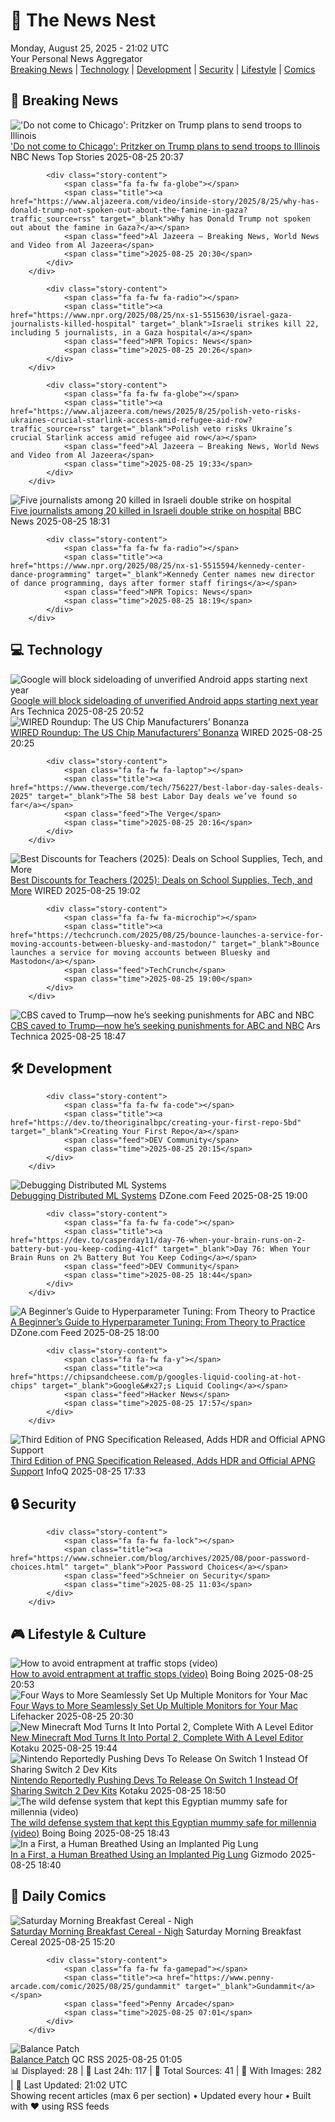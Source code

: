 <!-- Processing 54 RSS feeds at 2025-08-25 21:01:46 UTC -->
<!-- Processing: XKCD -->
<!-- Processing: Penny Arcade -->
<!-- Processing: Dilbert -->
<!-- Processing: Cyanide & Happiness -->
<!-- Processing: Girl Genius -->
<!-- Processing: BBC World News -->
<!-- Processing: Al Jazeera Breaking News -->
<!-- Processing: NPR News -->
<!-- Processing: CBC News -->
<!-- Error processing https://rss.cbc.ca/lineup/topstories.xml: The read operation timed out -->
<!-- Processing: Reuters World News -->
<!-- Processing: NBC News Breaking -->
<!-- Processing: Guardian World News -->
<!-- Processing: Sky News World -->
<!-- Processing: The Verge -->
<!-- Processing: Ars Technica -->
<!-- Processing: WIRED -->
<!-- Processing: Slashdot -->
<!-- Processing: Hacker News -->
<!-- Processing: Dev.to -->
<!-- Processing: Linux.com -->
<!-- Processing: GitLab Blog -->
<!-- Processing: InfoQ -->
<!-- Processing: Martin Fowler -->
<!-- Processing: Coding Horror -->
<!-- Processing: Lifehacker -->
<!-- Processing: Boing Boing -->
<!-- Processing: Krebs on Security -->
<!-- Generated 11 new posts out of 27 feeds processed -->
<div class="newspaper-header">
    <h1 class="newspaper-title">📰 The News Nest</h1>
    <div class="newspaper-date">Monday, August 25, 2025 - 21:02 UTC</div>
    <div class="newspaper-subtitle">Your Personal News Aggregator</div>
</div>

<div class="newspaper-nav">
    <a href="#breaking">Breaking News</a> |
    <a href="#tech">Technology</a> |
    <a href="#dev">Development</a> |
    <a href="#security">Security</a> |
    <a href="#lifestyle">Lifestyle</a> |
    <a href="#webcomics">Comics</a>
</div>

<div class="news-section breaking-news" id="breaking">
<h2 class="section-header">🚨 Breaking News</h2>
<div class="stories-container">
<div class="story">
            <img src="https://media-cldnry.s-nbcnews.com/image/upload/t_fit_1500w/mpx/2704722219/2025_08/1756154237858_f_mo_dc_pritzker_chicago_trump_250825_1920x1080-wyngr4.jpg" alt="&#x27;Do not come to Chicago&#x27;: Pritzker on Trump plans to send troops to Illinois" class="story-image" loading="lazy" onerror="this.style.display='none'">
            <div class="story-content">
                <span class="fa fa-fw fa-broadcast-tower"></span>
                <span class="title"><a href="https://www.nbcnews.com/video/illinois-gov-pritzker-warns-trump-not-to-send-troops-to-chicago-245738565963" target="_blank">&#x27;Do not come to Chicago&#x27;: Pritzker on Trump plans to send troops to Illinois</a></span>
                <span class="feed">NBC News Top Stories</span>
                <span class="time">2025-08-25 20:37</span>
            </div>
        </div>
<div class="story">
            
            <div class="story-content">
                <span class="fa fa-fw fa-globe"></span>
                <span class="title"><a href="https://www.aljazeera.com/video/inside-story/2025/8/25/why-has-donald-trump-not-spoken-out-about-the-famine-in-gaza?traffic_source=rss" target="_blank">Why has Donald Trump not spoken out about the famine in Gaza?</a></span>
                <span class="feed">Al Jazeera – Breaking News, World News and Video from Al Jazeera</span>
                <span class="time">2025-08-25 20:30</span>
            </div>
        </div>
<div class="story">
            
            <div class="story-content">
                <span class="fa fa-fw fa-radio"></span>
                <span class="title"><a href="https://www.npr.org/2025/08/25/nx-s1-5515630/israel-gaza-journalists-killed-hospital" target="_blank">Israeli strikes kill 22, including 5 journalists, in a Gaza hospital</a></span>
                <span class="feed">NPR Topics: News</span>
                <span class="time">2025-08-25 20:26</span>
            </div>
        </div>
<div class="story">
            
            <div class="story-content">
                <span class="fa fa-fw fa-globe"></span>
                <span class="title"><a href="https://www.aljazeera.com/news/2025/8/25/polish-veto-risks-ukraines-crucial-starlink-access-amid-refugee-aid-row?traffic_source=rss" target="_blank">Polish veto risks Ukraine’s crucial Starlink access amid refugee aid row</a></span>
                <span class="feed">Al Jazeera – Breaking News, World News and Video from Al Jazeera</span>
                <span class="time">2025-08-25 19:33</span>
            </div>
        </div>
<div class="story">
            <img src="https://ichef.bbci.co.uk/ace/standard/240/cpsprodpb/68e6/live/14296ba0-81e8-11f0-a34f-318be3fb0481.jpg" alt="Five journalists among 20 killed in Israeli double strike on hospital" class="story-image" loading="lazy" onerror="this.style.display='none'">
            <div class="story-content">
                <span class="fa fa-fw fa-earth-americas"></span>
                <span class="title"><a href="https://www.bbc.com/news/articles/cp89rp48246o?at_medium=RSS&at_campaign=rss" target="_blank">Five journalists among 20 killed in Israeli double strike on hospital</a></span>
                <span class="feed">BBC News</span>
                <span class="time">2025-08-25 18:31</span>
            </div>
        </div>
<div class="story">
            
            <div class="story-content">
                <span class="fa fa-fw fa-radio"></span>
                <span class="title"><a href="https://www.npr.org/2025/08/25/nx-s1-5515594/kennedy-center-dance-programming" target="_blank">Kennedy Center names new director of dance programming, days after former staff firings</a></span>
                <span class="feed">NPR Topics: News</span>
                <span class="time">2025-08-25 18:19</span>
            </div>
        </div>
</div>
</div>
<div class="news-section tech-news" id="tech">
<h2 class="section-header">💻 Technology</h2>
<div class="stories-container">
<div class="story">
            <img src="https://cdn.arstechnica.net/wp-content/uploads/2025/07/Android-statue-500x500.jpg" alt="Google will block sideloading of unverified Android apps starting next year" class="story-image" loading="lazy" onerror="this.style.display='none'">
            <div class="story-content">
                <span class="fa fa-fw fa-cog"></span>
                <span class="title"><a href="https://arstechnica.com/gadgets/2025/08/google-will-block-sideloading-of-unverified-android-apps-starting-next-year/" target="_blank">Google will block sideloading of unverified Android apps starting next year</a></span>
                <span class="feed">Ars Technica</span>
                <span class="time">2025-08-25 20:52</span>
            </div>
        </div>
<div class="story">
            <img src="https://media.wired.com/photos/68a7a538e548f80c7e2294cf/master/pass/Uncanny-Valley-WIRED-Recap-Chip-Deals-Business-2215609714.jpg" alt="WIRED Roundup: The US Chip Manufacturers’ Bonanza" class="story-image" loading="lazy" onerror="this.style.display='none'">
            <div class="story-content">
                <span class="fa fa-fw fa-bolt"></span>
                <span class="title"><a href="https://www.wired.com/story/uncannny-valley-wired-roundup-us-chip-manufacturers-bonanza/" target="_blank">WIRED Roundup: The US Chip Manufacturers’ Bonanza</a></span>
                <span class="feed">WIRED</span>
                <span class="time">2025-08-25 20:25</span>
            </div>
        </div>
<div class="story">
            
            <div class="story-content">
                <span class="fa fa-fw fa-laptop"></span>
                <span class="title"><a href="https://www.theverge.com/tech/756227/best-labor-day-sales-deals-2025" target="_blank">The 58 best Labor Day deals we’ve found so far</a></span>
                <span class="feed">The Verge</span>
                <span class="time">2025-08-25 20:16</span>
            </div>
        </div>
<div class="story">
            <img src="https://media.wired.com/photos/66b646c6b2cedabe96708bc3/master/pass/Sale-tags-discount-green-orange-GettyImages-1349824744-Hector-Roqueta-Rivero-(cropped).jpg" alt="Best Discounts for Teachers (2025): Deals on School Supplies, Tech, and More" class="story-image" loading="lazy" onerror="this.style.display='none'">
            <div class="story-content">
                <span class="fa fa-fw fa-bolt"></span>
                <span class="title"><a href="https://www.wired.com/story/best-teacher-discounts/" target="_blank">Best Discounts for Teachers (2025): Deals on School Supplies, Tech, and More</a></span>
                <span class="feed">WIRED</span>
                <span class="time">2025-08-25 19:02</span>
            </div>
        </div>
<div class="story">
            
            <div class="story-content">
                <span class="fa fa-fw fa-microchip"></span>
                <span class="title"><a href="https://techcrunch.com/2025/08/25/bounce-launches-a-service-for-moving-accounts-between-bluesky-and-mastodon/" target="_blank">Bounce launches a service for moving accounts between Bluesky and Mastodon</a></span>
                <span class="feed">TechCrunch</span>
                <span class="time">2025-08-25 19:00</span>
            </div>
        </div>
<div class="story">
            <img src="https://cdn.arstechnica.net/wp-content/uploads/2025/08/trump-august-2025-500x500-1756146144.jpg" alt="CBS caved to Trump—now he’s seeking punishments for ABC and NBC" class="story-image" loading="lazy" onerror="this.style.display='none'">
            <div class="story-content">
                <span class="fa fa-fw fa-cog"></span>
                <span class="title"><a href="https://arstechnica.com/tech-policy/2025/08/cbs-caved-to-trump-now-hes-seeking-punishments-for-abc-and-nbc/" target="_blank">CBS caved to Trump—now he’s seeking punishments for ABC and NBC</a></span>
                <span class="feed">Ars Technica</span>
                <span class="time">2025-08-25 18:47</span>
            </div>
        </div>
</div>
</div>
<div class="news-section dev-news" id="dev">
<h2 class="section-header">🛠️ Development</h2>
<div class="stories-container">
<div class="story">
            
            <div class="story-content">
                <span class="fa fa-fw fa-code"></span>
                <span class="title"><a href="https://dev.to/theoriginalbpc/creating-your-first-repo-5bd" target="_blank">Creating Your First Repo</a></span>
                <span class="feed">DEV Community</span>
                <span class="time">2025-08-25 20:15</span>
            </div>
        </div>
<div class="story">
            <img src="https://dz2cdn1.dzone.com/thumbnail?fid=18582536&w=600" alt="Debugging Distributed ML Systems" class="story-image" loading="lazy" onerror="this.style.display='none'">
            <div class="story-content">
                <span class="fa fa-fw fa-newspaper"></span>
                <span class="title"><a href="https://dzone.com/articles/ml-categorization-bug-tracing-jaeger" target="_blank">Debugging Distributed ML Systems</a></span>
                <span class="feed">DZone.com Feed</span>
                <span class="time">2025-08-25 19:00</span>
            </div>
        </div>
<div class="story">
            
            <div class="story-content">
                <span class="fa fa-fw fa-code"></span>
                <span class="title"><a href="https://dev.to/casperday11/day-76-when-your-brain-runs-on-2-battery-but-you-keep-coding-41cf" target="_blank">Day 76: When Your Brain Runs on 2% Battery But You Keep Coding</a></span>
                <span class="feed">DEV Community</span>
                <span class="time">2025-08-25 18:44</span>
            </div>
        </div>
<div class="story">
            <img src="https://dz2cdn1.dzone.com/thumbnail?fid=18575793&w=600" alt="A Beginner’s Guide to Hyperparameter Tuning: From Theory to Practice" class="story-image" loading="lazy" onerror="this.style.display='none'">
            <div class="story-content">
                <span class="fa fa-fw fa-newspaper"></span>
                <span class="title"><a href="https://dzone.com/articles/guide-to-parameter-tuning" target="_blank">A Beginner’s Guide to Hyperparameter Tuning: From Theory to Practice</a></span>
                <span class="feed">DZone.com Feed</span>
                <span class="time">2025-08-25 18:00</span>
            </div>
        </div>
<div class="story">
            
            <div class="story-content">
                <span class="fa fa-fw fa-y"></span>
                <span class="title"><a href="https://chipsandcheese.com/p/googles-liquid-cooling-at-hot-chips" target="_blank">Google&#x27;s Liquid Cooling</a></span>
                <span class="feed">Hacker News</span>
                <span class="time">2025-08-25 17:57</span>
            </div>
        </div>
<div class="story">
            <img src="https://res.infoq.com/news/2025/08/png-3-hdr-animated-png-support/en/headerimage/generatedHeaderImage-1756140064132.jpg" alt="Third Edition of PNG Specification Released, Adds HDR and Official APNG Support" class="story-image" loading="lazy" onerror="this.style.display='none'">
            <div class="story-content">
                <span class="fa fa-fw fa-info-circle"></span>
                <span class="title"><a href="https://www.infoq.com/news/2025/08/png-3-hdr-animated-png-support/?utm_campaign=infoq_content&utm_source=infoq&utm_medium=feed&utm_term=global" target="_blank">Third Edition of PNG Specification Released, Adds HDR and Official APNG Support</a></span>
                <span class="feed">InfoQ</span>
                <span class="time">2025-08-25 17:33</span>
            </div>
        </div>
</div>
</div>
<div class="news-section security-news" id="security">
<h2 class="section-header">🔒 Security</h2>
<div class="stories-container">
<div class="story">
            
            <div class="story-content">
                <span class="fa fa-fw fa-lock"></span>
                <span class="title"><a href="https://www.schneier.com/blog/archives/2025/08/poor-password-choices.html" target="_blank">Poor Password Choices</a></span>
                <span class="feed">Schneier on Security</span>
                <span class="time">2025-08-25 11:03</span>
            </div>
        </div>
</div>
</div>
<div class="news-section lifestyle-news" id="lifestyle">
<h2 class="section-header">🎮 Lifestyle & Culture</h2>
<div class="stories-container">
<div class="story">
            <img src="https://i0.wp.com/boingboing.net/wp-content/uploads/2025/01/Houston-police-e1756155126656.jpeg?fit=768%2C512&amp;quality=60&amp;ssl=1" alt="How to avoid entrapment at traffic stops (video)" class="story-image" loading="lazy" onerror="this.style.display='none'">
            <div class="story-content">
                <span class="fa fa-fw fa-arrow-right"></span>
                <span class="title"><a href="https://boingboing.net/2025/08/25/how-to-avoid-entrapment-at-traffic-stops-video.html" target="_blank">How to avoid entrapment at traffic stops (video)</a></span>
                <span class="feed">Boing Boing</span>
                <span class="time">2025-08-25 20:53</span>
            </div>
        </div>
<div class="story">
            <img src="https://lifehacker.com/imagery/articles/01K3HBR00TM08XY92MMNRWT3B9/hero-image.png" alt="Four Ways to More Seamlessly Set Up Multiple Monitors for Your Mac" class="story-image" loading="lazy" onerror="this.style.display='none'">
            <div class="story-content">
                <span class="fa fa-fw fa-life-ring"></span>
                <span class="title"><a href="https://lifehacker.com/tech/how-to-set-up-multiple-monitors-on-mac?utm_medium=RSS" target="_blank">Four Ways to More Seamlessly Set Up Multiple Monitors for Your Mac</a></span>
                <span class="feed">Lifehacker</span>
                <span class="time">2025-08-25 20:30</span>
            </div>
        </div>
<div class="story">
            <img src="https://kotaku.com/app/uploads/2025/08/minecrapofrt.jpg" alt="New Minecraft Mod Turns It Into Portal 2, Complete With A Level Editor" class="story-image" loading="lazy" onerror="this.style.display='none'">
            <div class="story-content">
                <span class="fa fa-fw fa-gamepad"></span>
                <span class="title"><a href="https://kotaku.com/portal-2-minecraft-java-edition-mod-valve-pc-remake-2000620054" target="_blank">New Minecraft Mod Turns It Into Portal 2, Complete With A Level Editor</a></span>
                <span class="feed">Kotaku</span>
                <span class="time">2025-08-25 19:44</span>
            </div>
        </div>
<div class="story">
            <img src="https://kotaku.com/app/uploads/2025/08/SWITCH-2-DEV-KITS-MAIN.jpg" alt="Nintendo Reportedly Pushing Devs To Release On Switch 1 Instead Of Sharing Switch 2 Dev Kits" class="story-image" loading="lazy" onerror="this.style.display='none'">
            <div class="story-content">
                <span class="fa fa-fw fa-gamepad"></span>
                <span class="title"><a href="https://kotaku.com/nintendo-switch-2-dev-kits-gamescom-digital-foundry-2000620055" target="_blank">Nintendo Reportedly Pushing Devs To Release On Switch 1 Instead Of Sharing Switch 2 Dev Kits</a></span>
                <span class="feed">Kotaku</span>
                <span class="time">2025-08-25 18:50</span>
            </div>
        </div>
<div class="story">
            <img src="https://i0.wp.com/boingboing.net/wp-content/uploads/2025/08/shutterstock_102914510-e1755701570520.jpg?fit=768%2C512&amp;quality=60&amp;ssl=1" alt="The wild defense system that kept this Egyptian mummy safe for millennia (video)" class="story-image" loading="lazy" onerror="this.style.display='none'">
            <div class="story-content">
                <span class="fa fa-fw fa-arrow-right"></span>
                <span class="title"><a href="https://boingboing.net/2025/08/25/the-wild-defense-system-that-kept-this-egyptian-mummy-safe-for-millennia-video.html" target="_blank">The wild defense system that kept this Egyptian mummy safe for millennia (video)</a></span>
                <span class="feed">Boing Boing</span>
                <span class="time">2025-08-25 18:43</span>
            </div>
        </div>
<div class="story">
            <img src="https://gizmodo.com/app/uploads/2025/08/pigsfarm.jpg" alt="In a First, a Human Breathed Using an Implanted Pig Lung" class="story-image" loading="lazy" onerror="this.style.display='none'">
            <div class="story-content">
                <span class="fa fa-fw fa-computer"></span>
                <span class="title"><a href="https://gizmodo.com/in-a-first-a-human-breathed-using-an-implanted-pig-lung-2000647500" target="_blank">In a First, a Human Breathed Using an Implanted Pig Lung</a></span>
                <span class="feed">Gizmodo</span>
                <span class="time">2025-08-25 18:40</span>
            </div>
        </div>
</div>
</div>
<div class="news-section webcomics-section" id="webcomics">
<h2 class="section-header">🎨 Daily Comics</h2>
<div class="stories-container">
<div class="story">
            <img src="https://www.smbc-comics.com/comics/1755734265-20250825.png" alt="Saturday Morning Breakfast Cereal - Nigh" class="story-image" loading="lazy" onerror="this.style.display='none'">
            <div class="story-content">
                <span class="fa fa-fw fa-smile"></span>
                <span class="title"><a href="https://www.smbc-comics.com/comic/nigh" target="_blank">Saturday Morning Breakfast Cereal - Nigh</a></span>
                <span class="feed">Saturday Morning Breakfast Cereal</span>
                <span class="time">2025-08-25 15:20</span>
            </div>
        </div>
<div class="story">
            
            <div class="story-content">
                <span class="fa fa-fw fa-gamepad"></span>
                <span class="title"><a href="https://www.penny-arcade.com/comic/2025/08/25/gundammit" target="_blank">Gundammit</a></span>
                <span class="feed">Penny Arcade</span>
                <span class="time">2025-08-25 07:01</span>
            </div>
        </div>
<div class="story">
            <img src="http://www.questionablecontent.net/comics/5642.png" alt="Balance Patch" class="story-image" loading="lazy" onerror="this.style.display='none'">
            <div class="story-content">
                <span class="fa fa-fw fa-music"></span>
                <span class="title"><a href="http://questionablecontent.net/view.php?comic=5642" target="_blank">Balance Patch</a></span>
                <span class="feed">QC RSS</span>
                <span class="time">2025-08-25 01:05</span>
            </div>
        </div>
</div>
</div>

<div class="newspaper-footer">
    <div class="stats">
        📊 Displayed: 28 | 📅 Last 24h: 117 | 📡 Total Sources: 41 | 📸 With Images: 282 |
        🔄 Last Updated: 21:02 UTC
    </div>
    <div class="footer-note">
        Showing recent articles (max 6 per section) • Updated every hour • Built with ❤️ using RSS feeds
    </div>
</div>
